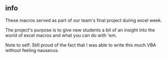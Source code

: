 ## info

These macros served as part of our team's final project during excel week.

The project's purpose is to give new students a bit of an insight into the world of excel macros and what you can do with 'em.

Note to self: Still proud of the fact that I was able to write this much VBA without feeling nauseous.
